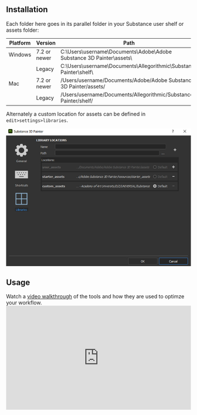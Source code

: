 <h2>Installation</h2>

Each folder here goes in its parallel folder in your Substance user shelf or assets folder: 


| Platform	| Version	      | Path
|-----------|---------------|---------------------------------------------------------------
| Windows	  | 7.2 or newer	| C:\Users\username\Documents\Adobe\Adobe Substance 3D Painter\assets\
|           |  Legacy	      | C:\Users\username\Documents\Allegorithmic\Substance Painter\shelf\
| Mac	      | 7.2 or newer	| /Users/username/Documents/Adobe/Adobe Substance 3D Painter/assets/
|           | Legacy	      |/Users/username/Documents/Allegorithmic/Substance Painter/shelf/

Alternately a custom location for assets can be defined in `edit>settings>libraries`.

![mari1](img/Substance_assets.jpg)

<h2>Usage</h2>
Watch a <a href="https://vimeo.com/469364354">video walkthrough</a> of the tools and how they are used to optimze your workflow.<br>

<div style="padding:56.25% 0 0 0;position:relative;"><iframe src="https://player.vimeo.com/video/469364354?h=089d22b5cd&amp;badge=0&amp;autopause=0&amp;player_id=0&amp;app_id=58479" frameborder="0" allow="autoplay; fullscreen; picture-in-picture" allowfullscreen style="position:absolute;top:0;left:0;width:100%;height:100%;" title="Substance Template (3 of 3)"></iframe></div><script src="https://player.vimeo.com/api/player.js"></script>

